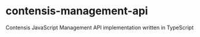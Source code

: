 # contensis-management-api
Contensis JavaScript Management API implementation written in TypeScript
